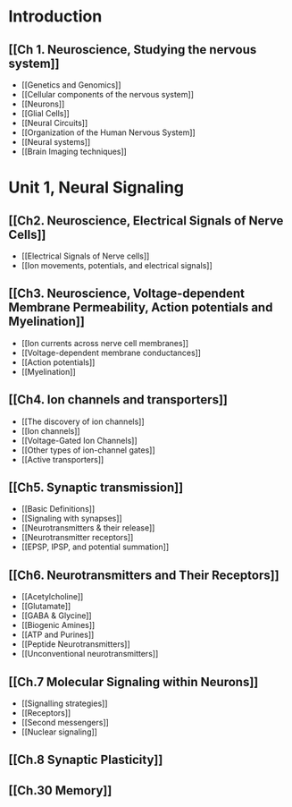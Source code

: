 # Introduction
## [[Ch 1. Neuroscience, Studying the nervous system]]
-  [[Genetics and Genomics]]
- [[Cellular components of the nervous system]]
- [[Neurons]]
- [[Glial Cells]]
- [[Neural Circuits]]
- [[Organization of the Human Nervous System]]
- [[Neural systems]]
- [[Brain Imaging techniques]]
# Unit 1, Neural Signaling
## [[Ch2. Neuroscience, Electrical Signals of Nerve Cells]]
- [[Electrical Signals of Nerve cells]]
- [[Ion movements, potentials, and electrical signals]]
## [[Ch3. Neuroscience, Voltage-dependent Membrane Permeability, Action potentials and Myelination]]
- [[Ion currents across nerve cell membranes]]
- [[Voltage-dependent membrane conductances]]
- [[Action potentials]]
- [[Myelination]]
## [[Ch4. Ion channels and transporters]]
- [[The discovery of ion channels]]
- [[Ion channels]]
- [[Voltage-Gated Ion Channels]]
- [[Other types of ion-channel gates]]
- [[Active transporters]]
## [[Ch5. Synaptic transmission]]
-  [[Basic Definitions]]
- [[Signaling with synapses]]
- [[Neurotransmitters & their release]]
- [[Neurotransmitter receptors]]
- [[EPSP, IPSP, and potential summation]]

## [[Ch6. Neurotransmitters and Their Receptors]]
- [[Acetylcholine]]
- [[Glutamate]]
- [[GABA & Glycine]]
- [[Biogenic Amines]]
- [[ATP and Purines]]
- [[Peptide Neurotransmitters]]
- [[Unconventional neurotransmitters]]

## [[Ch.7 Molecular Signaling within Neurons]]
- [[Signalling strategies]]
- [[Receptors]]
- [[Second messengers]]
- [[Nuclear signaling]]
## [[Ch.8 Synaptic Plasticity]]
## [[Ch.30 Memory]]
